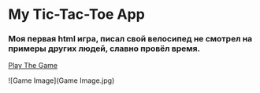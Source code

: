# My Tic-Tac-Toe App

### Моя первая html игра, писал свой велосипед не смотрел на примеры других людей, славно провёл время.

[Play The Game](https://bashduude.github.io/tic-tac-toe.github.io/)

![Game Image](Game Image.jpg)
